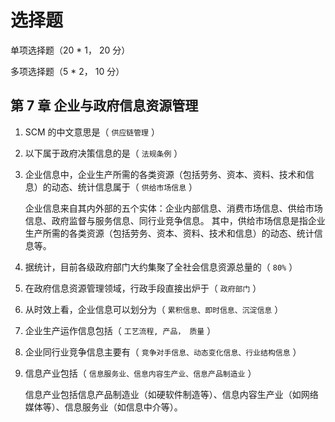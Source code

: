 # 选择题

单项选择题（20 \* 1， 20 分）

多项选择题（5 \* 2， 10 分）

## 第 7 章 企业与政府信息资源管理

1. SCM 的中文意思是（ `供应链管理` ）
2. 以下属于政府决策信息的是（ `法规条例` ）
3. 企业信息中，企业生产所需的各类资源（包括劳务、资本、资料、技术和信息）的动态、统计信息属于（ `供给市场信息` ）

   企业信息来自其内外部的五个实体：企业内部信息、消费市场信息、供给市场信息、政府监督与服务信息、同行业竞争信息。
   其中，供给市场信息是指企业生产所需的各类资源（包括劳务、资本、资料、技术和信息）的动态、统计信息等。

4. 据统计，目前各级政府部门大约集聚了全社会信息资源总量的（ `80%` ）
5. 在政府信息资源管理领域，行政手段直接出炉于（ `政府部门` ）
6. 从时效上看，企业信息可以划分为（ `累积信息、即时信息、沉淀信息` ）
7. 企业生产运作信息包括（ `工艺流程, 产品， 质量` ）
8. 企业同行业竞争信息主要有（ `竞争对手信息、动态变化信息、行业结构信息` ）
9. 信息产业包括（ `信息服务业、信息内容生产业、信息产品制造业` ）

   信息产业包括信息产品制造业（如硬软件制造等）、信息内容生产业（如网络媒体等）、信息服务业（如信息中介等）。
